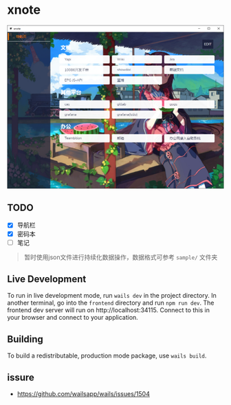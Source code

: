 # xnote

![](screenshot.png)


## TODO

- [x] 导航栏
- [x] 密码本
- [ ] 笔记

> 暂时使用json文件进行持续化数据操作，数据格式可参考 `sample/` 文件夹

## Live Development

To run in live development mode, run `wails dev` in the project directory. In another terminal, go into the `frontend`
directory and run `npm run dev`. The frontend dev server will run on http://localhost:34115. Connect to this in your
browser and connect to your application.

## Building

To build a redistributable, production mode package, use `wails build`.


## issure

- https://github.com/wailsapp/wails/issues/1504
